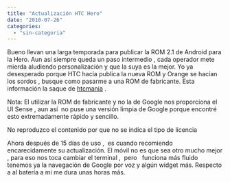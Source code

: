 ```yaml
---
title: "Actualización HTC Hero"
date: "2010-07-26"
categories: 
  - "sin-categoria"
---
```


Bueno llevan una larga temporada para publicar la ROM 2.1 de Android para la Hero. Aun así siempre queda un paso intermedio , cada operador mete mierda aludiendo personalización y que la suya es la mejor. Yo ya desesperado porque HTC hacía publica la nueva ROM y Orange se hacían los sordos , busque como pasarme a una ROM de fabricante. Esta información la saque de [htcmania](https://www.htcmania.com/showthread.php?t=121812) .

Nota: El utilizar la ROM de fabricante y no la de Google nos proporciona el UI Sense , aun así  no puse una versión limpia de Google porque encontré esto extremadamente rápido y sencillo.

No reproduzco el contenido por que no se indica el tipo de licencia

Ahora después de 15 días de uso ,  es cuando recomiendo encarecidamente su actualización. El móvil no es que sea otro mucho mejor , para eso nos toca cambiar el terminal ,  pero   funciona más fluido tenemos ya la navegación de Google por voz y algún widget más. Respecto a al batería a mi me dura unas horas más.
